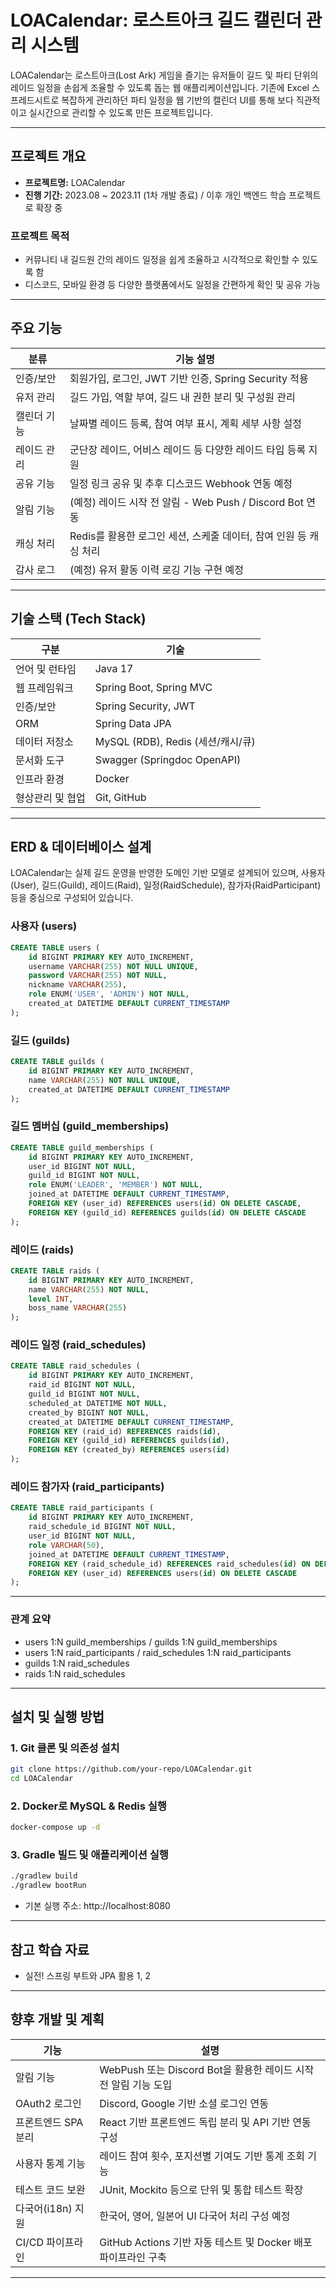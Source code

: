 # LOACalendar: 로스트아크 길드 캘린더 관리 시스템

LOACalendar는 로스트아크(Lost Ark) 게임을 즐기는 유저들이 길드 및 파티 단위의 레이드 일정을 손쉽게 조율할 수 있도록 돕는 웹 애플리케이션입니다. 기존에 Excel 스프레드시트로 복잡하게 관리하던 파티 일정을 웹 기반의 캘린더 UI를 통해 보다 직관적이고 실시간으로 관리할 수 있도록 만든 프로젝트입니다.

---

## 프로젝트 개요

- **프로젝트명:** LOACalendar
- **진행 기간:** 2023.08 ~ 2023.11 (1차 개발 종료) / 이후 개인 백엔드 학습 프로젝트로 확장 중

### 프로젝트 목적

- 커뮤니티 내 길드원 간의 레이드 일정을 쉽게 조율하고 시각적으로 확인할 수 있도록 함
- 디스코드, 모바일 환경 등 다양한 플랫폼에서도 일정을 간편하게 확인 및 공유 가능

---

## 주요 기능

| 분류 | 기능 설명 |
|------|------------|
| 인증/보안 | 회원가입, 로그인, JWT 기반 인증, Spring Security 적용 |
| 유저 관리 | 길드 가입, 역할 부여, 길드 내 권한 분리 및 구성원 관리 |
| 캘린더 기능 | 날짜별 레이드 등록, 참여 여부 표시, 계획 세부 사항 설정 |
| 레이드 관리 | 군단장 레이드, 어비스 레이드 등 다양한 레이드 타입 등록 지원 |
| 공유 기능 | 일정 링크 공유 및 추후 디스코드 Webhook 연동 예정 |
| 알림 기능 | (예정) 레이드 시작 전 알림 - Web Push / Discord Bot 연동 |
| 캐싱 처리 | Redis를 활용한 로그인 세션, 스케줄 데이터, 참여 인원 등 캐싱 처리 |
| 감사 로그 | (예정) 유저 활동 이력 로깅 기능 구현 예정 |

---

## 기술 스택 (Tech Stack)

| 구분 | 기술 |
|------|------|
| 언어 및 런타임 | Java 17 |
| 웹 프레임워크 | Spring Boot, Spring MVC |
| 인증/보안 | Spring Security, JWT |
| ORM | Spring Data JPA |
| 데이터 저장소 | MySQL (RDB), Redis (세션/캐시/큐) |
| 문서화 도구 | Swagger (Springdoc OpenAPI) |
| 인프라 환경 | Docker |
| 형상관리 및 협업 | Git, GitHub |

---

## ERD & 데이터베이스 설계

LOACalendar는 실제 길드 운영을 반영한 도메인 기반 모델로 설계되어 있으며, 사용자(User), 길드(Guild), 레이드(Raid), 일정(RaidSchedule), 참가자(RaidParticipant) 등을 중심으로 구성되어 있습니다.

### 사용자 (users)
```sql
CREATE TABLE users (
    id BIGINT PRIMARY KEY AUTO_INCREMENT,
    username VARCHAR(255) NOT NULL UNIQUE,
    password VARCHAR(255) NOT NULL,
    nickname VARCHAR(255),
    role ENUM('USER', 'ADMIN') NOT NULL,
    created_at DATETIME DEFAULT CURRENT_TIMESTAMP
);
```

### 길드 (guilds)
```sql
CREATE TABLE guilds (
    id BIGINT PRIMARY KEY AUTO_INCREMENT,
    name VARCHAR(255) NOT NULL UNIQUE,
    created_at DATETIME DEFAULT CURRENT_TIMESTAMP
);
```

### 길드 멤버십 (guild_memberships)
```sql
CREATE TABLE guild_memberships (
    id BIGINT PRIMARY KEY AUTO_INCREMENT,
    user_id BIGINT NOT NULL,
    guild_id BIGINT NOT NULL,
    role ENUM('LEADER', 'MEMBER') NOT NULL,
    joined_at DATETIME DEFAULT CURRENT_TIMESTAMP,
    FOREIGN KEY (user_id) REFERENCES users(id) ON DELETE CASCADE,
    FOREIGN KEY (guild_id) REFERENCES guilds(id) ON DELETE CASCADE
);
```

### 레이드 (raids)
```sql
CREATE TABLE raids (
    id BIGINT PRIMARY KEY AUTO_INCREMENT,
    name VARCHAR(255) NOT NULL,
    level INT,
    boss_name VARCHAR(255)
);
```

### 레이드 일정 (raid_schedules)
```sql
CREATE TABLE raid_schedules (
    id BIGINT PRIMARY KEY AUTO_INCREMENT,
    raid_id BIGINT NOT NULL,
    guild_id BIGINT NOT NULL,
    scheduled_at DATETIME NOT NULL,
    created_by BIGINT NOT NULL,
    created_at DATETIME DEFAULT CURRENT_TIMESTAMP,
    FOREIGN KEY (raid_id) REFERENCES raids(id),
    FOREIGN KEY (guild_id) REFERENCES guilds(id),
    FOREIGN KEY (created_by) REFERENCES users(id)
);
```

### 레이드 참가자 (raid_participants)
```sql
CREATE TABLE raid_participants (
    id BIGINT PRIMARY KEY AUTO_INCREMENT,
    raid_schedule_id BIGINT NOT NULL,
    user_id BIGINT NOT NULL,
    role VARCHAR(50),
    joined_at DATETIME DEFAULT CURRENT_TIMESTAMP,
    FOREIGN KEY (raid_schedule_id) REFERENCES raid_schedules(id) ON DELETE CASCADE,
    FOREIGN KEY (user_id) REFERENCES users(id) ON DELETE CASCADE
);
```

---

### 관계 요약
- users 1:N guild_memberships / guilds 1:N guild_memberships
- users 1:N raid_participants / raid_schedules 1:N raid_participants
- guilds 1:N raid_schedules
- raids 1:N raid_schedules

---

## 설치 및 실행 방법

### 1. Git 클론 및 의존성 설치
```bash
git clone https://github.com/your-repo/LOACalendar.git
cd LOACalendar
```

### 2. Docker로 MySQL & Redis 실행
```bash
docker-compose up -d
```

### 3. Gradle 빌드 및 애플리케이션 실행
```bash
./gradlew build
./gradlew bootRun
```

- 기본 실행 주소: http://localhost:8080

---

## 참고 학습 자료
- 실전! 스프링 부트와 JPA 활용 1, 2

---

## 향후 개발 및 계획

| 기능 | 설명 |
|------|------|
| 알림 기능 | WebPush 또는 Discord Bot을 활용한 레이드 시작 전 알림 기능 도입 |
| OAuth2 로그인 | Discord, Google 기반 소셜 로그인 연동 |
| 프론트엔드 SPA 분리 | React 기반 프론트엔드 독립 분리 및 API 기반 연동 구성 |
| 사용자 통계 기능 | 레이드 참여 횟수, 포지션별 기여도 기반 통계 조회 기능 |
| 테스트 코드 보완 | JUnit, Mockito 등으로 단위 및 통합 테스트 확장 |
| 다국어(i18n) 지원 | 한국어, 영어, 일본어 UI 다국어 처리 구성 예정 |
| CI/CD 파이프라인 | GitHub Actions 기반 자동 테스트 및 Docker 배포 파이프라인 구축 |

---

